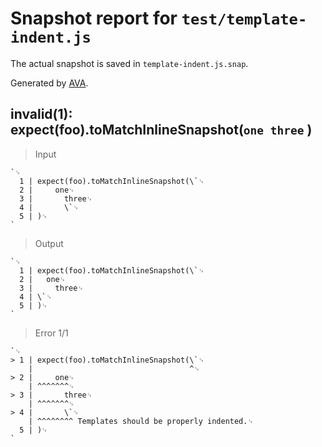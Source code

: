 # Snapshot report for `test/template-indent.js`

The actual snapshot is saved in `template-indent.js.snap`.

Generated by [AVA](https://avajs.dev).

## invalid(1): expect(foo).toMatchInlineSnapshot(` one three ` )

> Input

    `␊
      1 | expect(foo).toMatchInlineSnapshot(\`␊
      2 |     one␊
      3 |       three␊
      4 |       \`␊
      5 | )␊
    `

> Output

    `␊
      1 | expect(foo).toMatchInlineSnapshot(\`␊
      2 |   one␊
      3 |     three␊
      4 | \`␊
      5 | )␊
    `

> Error 1/1

    `␊
    > 1 | expect(foo).toMatchInlineSnapshot(\`␊
        |                                   ^␊
    > 2 |     one␊
        | ^^^^^^^␊
    > 3 |       three␊
        | ^^^^^^^␊
    > 4 |       \`␊
        | ^^^^^^^^ Templates should be properly indented.␊
      5 | )␊
    `
